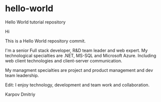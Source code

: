 # hello-world
Hello World tutorial repository

Hi

This is a Hello World repository commit.

I'm a senior Full stack developer, R&D team leader and web expert.
My technological specialties are .NET, MS-SQL and Microsoft Azure. Including web client technologies and client-server communication.

My managment specialties are project and product management and dev team leadership.

Edit: I enjoy technology, development and team work and collaboration.

Karpov Dmitriy
